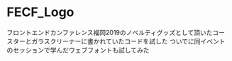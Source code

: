 # FECF_Logo
フロントエンドカンファレンス福岡2019のノベルティグッズとして頂いたコースターとガラスクリーナーに書かれていたコードを試した
ついでに同イベントのセッションで学んだウェブフォントも試してみた
